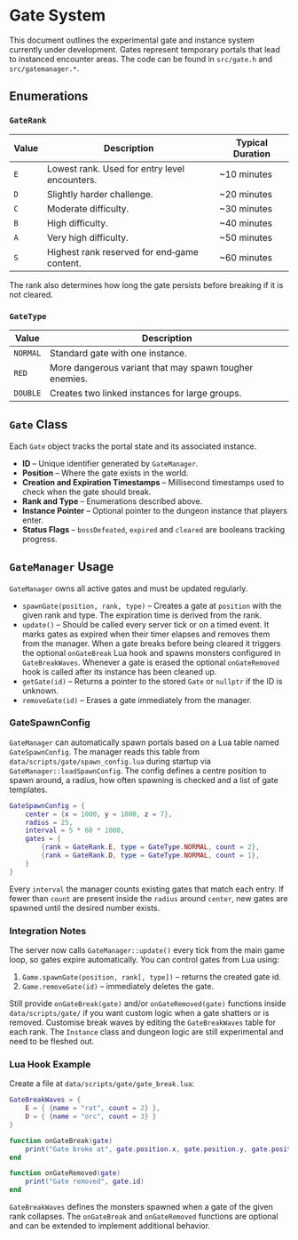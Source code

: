 # Gate System

This document outlines the experimental gate and instance system currently under development. Gates represent temporary portals that lead to instanced encounter areas. The code can be found in `src/gate.h` and `src/gatemanager.*`.

## Enumerations

### `GateRank`

| Value | Description | Typical Duration |
|-------|-------------|------------------|
| `E`   | Lowest rank. Used for entry level encounters. | ~10 minutes |
| `D`   | Slightly harder challenge. | ~20 minutes |
| `C`   | Moderate difficulty. | ~30 minutes |
| `B`   | High difficulty. | ~40 minutes |
| `A`   | Very high difficulty. | ~50 minutes |
| `S`   | Highest rank reserved for end‑game content. | ~60 minutes |

The rank also determines how long the gate persists before breaking if it is not cleared.

### `GateType`

| Value   | Description |
|---------|-------------|
| `NORMAL`| Standard gate with one instance. |
| `RED`   | More dangerous variant that may spawn tougher enemies. |
| `DOUBLE`| Creates two linked instances for large groups. |

## `Gate` Class

Each `Gate` object tracks the portal state and its associated instance.

- **ID** – Unique identifier generated by `GateManager`.
- **Position** – Where the gate exists in the world.
- **Creation and Expiration Timestamps** – Millisecond timestamps used to check when the gate should break.
- **Rank and Type** – Enumerations described above.
- **Instance Pointer** – Optional pointer to the dungeon instance that players enter.
- **Status Flags** – `bossDefeated`, `expired` and `cleared` are booleans tracking progress.

## `GateManager` Usage

`GateManager` owns all active gates and must be updated regularly.

- `spawnGate(position, rank, type)` – Creates a gate at `position` with the given rank and type. The expiration time is derived from the rank.
- `update()` – Should be called every server tick or on a timed event. It marks gates as expired when their timer elapses and removes them from the manager. When a gate breaks before being cleared it triggers the optional `onGateBreak` Lua hook and spawns monsters configured in `GateBreakWaves`. Whenever a gate is erased the optional `onGateRemoved` hook is called after its instance has been cleaned up.
- `getGate(id)` – Returns a pointer to the stored `Gate` or `nullptr` if the ID is unknown.
- `removeGate(id)` – Erases a gate immediately from the manager.

### GateSpawnConfig

`GateManager` can automatically spawn portals based on a Lua table named
`GateSpawnConfig`. The manager reads this table from
`data/scripts/gate/spawn_config.lua` during startup via
`GateManager::loadSpawnConfig`. The config defines a centre position to spawn
around, a radius, how often spawning is checked and a list of gate templates.

```lua
GateSpawnConfig = {
    center = {x = 1000, y = 1000, z = 7},
    radius = 25,
    interval = 5 * 60 * 1000,
    gates = {
        {rank = GateRank.E, type = GateType.NORMAL, count = 2},
        {rank = GateRank.D, type = GateType.NORMAL, count = 1},
    }
}
```

Every `interval` the manager counts existing gates that match each entry. If
fewer than `count` are present inside the `radius` around `center`, new gates are
spawned until the desired number exists.

### Integration Notes

The server now calls `GateManager::update()` every tick from the main game loop, so gates expire automatically. You can control gates from Lua using:

1. `Game.spawnGate(position, rank[, type])` – returns the created gate id.
2. `Game.removeGate(id)` – immediately deletes the gate.

Still provide `onGateBreak(gate)` and/or `onGateRemoved(gate)` functions inside `data/scripts/gate/` if you want custom logic when a gate shatters or is removed. Customise break waves by editing the `GateBreakWaves` table for each rank. The `Instance` class and dungeon logic are still experimental and need to be fleshed out.

### Lua Hook Example

Create a file at `data/scripts/gate/gate_break.lua`:

```lua
GateBreakWaves = {
    E = { {name = "rat", count = 2} },
    D = { {name = "orc", count = 3} }
}

function onGateBreak(gate)
    print("Gate broke at", gate.position.x, gate.position.y, gate.position.z)
end

function onGateRemoved(gate)
    print("Gate removed", gate.id)
end
```

`GateBreakWaves` defines the monsters spawned when a gate of the given rank collapses. The `onGateBreak` and `onGateRemoved` functions are optional and can be extended to implement additional behavior.

